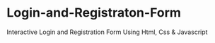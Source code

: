 # Login-and-Registraton-Form
Interactive Login and Registration Form Using Html, Css &amp; Javascript
